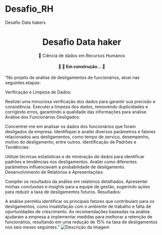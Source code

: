 # Desafio_RH
Desafio Data hakers
<h1 align="center">Desafio Data haker</h1>

<p align="center"> 🚀 Ciência de dados em Recursos Humanos</p>
<h4 align="center"> 
	🚧  🚀 Em construção...  🚧
</h4>
"No projeto de análise de desligamentos de funcionários, atuei nas seguintes etapas:

Verificação e Limpeza de Dados:

Realizei uma minuciosa verificação dos dados para garantir sua precisão e consistência.
Executei a limpeza dos dados, removendo duplicidades e corrigindo erros, garantindo a qualidade das informações para análise.
Análise dos Funcionários Desligados:

Concentrei-me em analisar os dados dos funcionários que foram desligados da empresa.
Identifiquei e avaliei diversos parâmetros e fatores relacionados aos desligamentos, como tempo de serviço, desempenho, motivo do desligamento, entre outros.
Identificação de Padrões e Tendências:

Utilizei técnicas estatísticas e de mineração de dados para identificar padrões e tendências nos desligamentos.
Avaliei como diferentes parâmetros influenciavam a probabilidade de desligamento.
Desenvolvimento de Relatórios e Apresentações:

Compilei os resultados da análise em relatórios detalhados.
Apresentei minhas conclusões e insights para a equipe de gestão, sugerindo ações para reduzir a taxa de desligamentos futuros.
Resultados:

A análise permitiu identificar os principais fatores que contribuíam para os desligamentos, como insatisfação com o ambiente de trabalho e falta de oportunidades de crescimento.
As recomendações baseadas na análise ajudaram a empresa a implementar medidas para melhorar a retenção de funcionários, resultando em uma redução de 15% na taxa de desligamentos nos seis meses seguintes."
![Descrição da Imagem](/content/idade_x_Quantidade_funcionarios.png)
